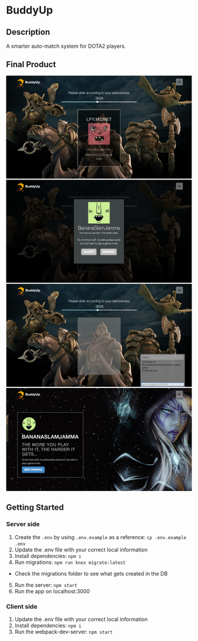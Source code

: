# BuddyUp

## Description
A smarter auto-match system for DOTA2 players.

## Final Product
!["Main page of Buddy Up where users see potential matches"](https://github.com/johnwonghw/BuddyUp/blob/master/docs/Screen%20Shot%202017-09-02%20at%205.31.07%20PM.png?raw=true)
!["Notification popup when another user sends a friend request"](https://github.com/johnwonghw/BuddyUp/blob/master/docs/Screen%20Shot%202017-09-02%20at%205.34.42%20PM.png?raw=true)
!["Private chat opens for matched users"](https://github.com/johnwonghw/BuddyUp/blob/master/docs/Screen%20Shot%202017-09-02%20at%205.49.19%20PM.png?raw=true)
!["Profile page where users can edit their information"](https://github.com/johnwonghw/BuddyUp/blob/master/docs/Screen%20Shot%202017-09-02%20at%205.50.04%20PM.png?raw=true)

## Getting Started

### Server side
1. Create the `.env` by using `.env.example` as a reference: `cp .env.example .env`
2. Update the .env file with your correct local information
3. Install dependencies: `npm i`
4. Run migrations: `npm run knex migrate:latest`
  - Check the migrations folder to see what gets created in the DB
5. Run the server: `npm start`
6. Run the app on localhost:3000

### Client side
1. Update the .env file with your correct local information
2. Install dependencies: `npm i`
3. Run the webpack-dev-server: `npm start`
